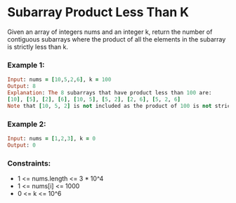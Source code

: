 # Subarray Product Less Than K

Given an array of integers nums and an integer k, return the number of contiguous subarrays where the product of all the elements in the subarray is strictly less than k.

### Example 1:
```ruby
Input: nums = [10,5,2,6], k = 100
Output: 8
Explanation: The 8 subarrays that have product less than 100 are:
[10], [5], [2], [6], [10, 5], [5, 2], [2, 6], [5, 2, 6]
Note that [10, 5, 2] is not included as the product of 100 is not strictly less than k.
```
### Example 2:
```ruby
Input: nums = [1,2,3], k = 0
Output: 0
```
### Constraints:

- 1 <= nums.length <= 3 * 10^4
- 1 <= nums[i] <= 1000
- 0 <= k <= 10^6